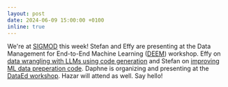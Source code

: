 ```yaml
---
layout: post
date: 2024-06-09 15:00:00 +0100
inline: true
---
```


We're at [SIGMOD](https://2024.sigmod.org) this week! Stefan and Effy are presenting at the Data Management for End-to-End Machine Learning ([DEEM](https://deem-workshop.github.io)) workshop. Effy on [data wrangling with LLMs using code generation](https://dl.acm.org/doi/10.1145/3650203.3663334) and Stefan on [improving ML data preperation code](https://dl.acm.org/doi/10.1145/3650203.3663327). Daphne is organizing and presenting at the [DataEd workshop](https://dataedinitiative.github.io/DataEd24/). Hazar will attend as well. Say hello!